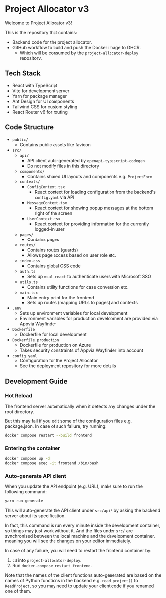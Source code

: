 # Project Allocator v3

Welcome to Project Allocator v3!

This is the repository that contains:

- Backend code for the project allocator.
- GitHub workflow to build and push the Docker image to GHCR.
  - Which will be consumed by the `project-allocator-deploy` repository.

## Tech Stack

- React with TypeScript
- Vite for development server
- Yarn for package manager
- Ant Design for UI components
- Tailwind CSS for custom styling
- React Router v6 for routing

## Code Structure

- `public/`
  - Contains public assets like favicon
- `src/`
  - `api/`
    - API client auto-generated by `openapi-typescript-codegen`
    - Do not modify files in this directory
  - `components/`
    - Contains shared UI layouts and components e.g. `ProjectForm`
  - `contexts/`
    - `ConfigContext.tsx`
      - React context for loading configuration from the backend's `config.yaml` via API
    - `MessageContext.tsx`
      - React context for showing popup messages at the bottom right of the screen
    - `UserContext.tsx`
      - React context for providing information for the currently logged-in user
  - `pages/`
    - Contains pages
  - `routes/`
    - Contains routes (guards)
    - Allows page access based on user role etc.
  - `index.css`
    - Contains global CSS code
  - `auth.ts`
    - Sets up `msal-react` to authenticate users with Microsoft SSO
  - `utils.ts`
    - Contains utility functions for case conversion etc.
  - `main.tsx`
    - Main entry point for the frontend
    - Sets up routes (mapping URLs to pages) and contexts
- `.env`
  - Sets up environment variables for local development
  - Environment variables for production development are provided via Appvia Wayfinder
- `Dockerfile`
  - Dockerfile for local development
- `Dockerfile.production`
  - Dockerfile for production on Azure
  - Takes security constraints of Appvia Wayfinder into account
- `config.yaml`
  - Configuration for the Project Allocator
  - See the deployment repository for more details

## Development Guide

### Hot Reload

The frontend server automatically when it detects any changes under the root directory.

But this may fail if you edit some of the configuration files e.g. package.json. In case of such failure, try running:

```bash
docker compose restart --build frontend
```

### Entering the container

```bash
docker compose up -d
docker compose exec -it frontend /bin/bash
```

### Auto-generate API client

When you update the API endpoint (e.g. URL), make sure to run the following command:

```bash
yarn run generate
```

This will auto-generate the API client under `src/api/` by asking the backend server about its specification.

In fact, this command is run every minute inside the development container, so things may just work without it.
And the files under `src/` are synchronised between the local machine and the development container, meaning you will see the changes on your editor immediately.

In case of any failure, you will need to restart the frontend container by:

1. `cd` into `project-allocator-deploy`.
2. Run `docker-compose restart frontend`.

Note that the names of the client functions auto-generated are based on the names of Python functions in the backend
e.g. `read_project()` to `ReadProject`, so you may need to update your client code if you renamed one of them.

